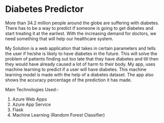 # Diabetes Predictor

More than 34.2 million people around the globe are suffering with diabetes. There has to be a way to predict if someone is going to get diabetes and start treating it at the earliest. With the increasing demand for doctors, we need something that will help our healthcare system.

My Solution is a web application that takes in certain parameters and tells the user if he/she is likely to have diabetes in the future. This will solve the problem of patients finding out too late that they have diabetes and till then they would have already caused a lot of harm to their body. My app, uses machine learning to predict if a user will have diabetes. This machine learning model is made with the help of a diabetes dataset. The app also shows the accuracy percentage of the prediction it has made.

Main Technologies Used:-
1. Azure Web Apps
2. Azure App Service
3. Flask
4. Machine Learning (Random Forest Classifier)
